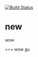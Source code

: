 [![Build Status](https://badge.buildkite.com/68859654f0cc9a7558dae608f24746c62023a7ce449d103b41.svg)](https://buildkite.com/uber-atg/sihan-test-pp)


# new
wow

===
wow gu

